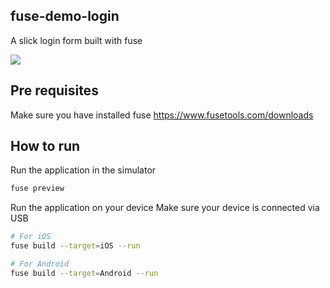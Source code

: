 ## fuse-demo-login
A slick login form built with fuse

<img src="doc/fuse-demo-login.gif" />

## Pre requisites
Make sure you have installed fuse
https://www.fusetools.com/downloads

## How to run
Run the application in the simulator
```bash
fuse preview
```

Run the application on your device
Make sure your device is connected via USB
```bash
# For iOS
fuse build --target=iOS --run 

# For Android
fuse build --target=Android --run
```

